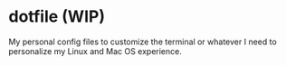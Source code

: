 # dotfile (WIP)
My personal config files to customize the terminal or whatever I need to personalize my Linux and Mac OS experience.
